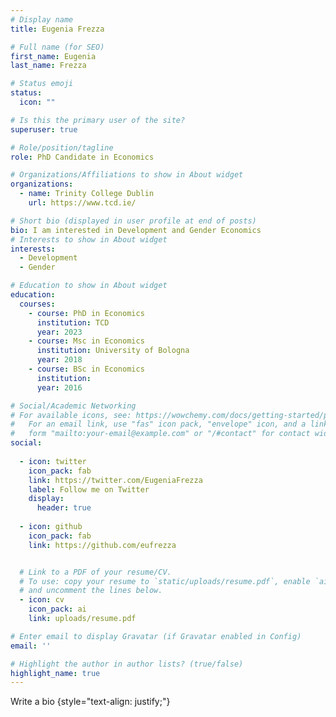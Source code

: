 ```yaml
---
# Display name
title: Eugenia Frezza

# Full name (for SEO)
first_name: Eugenia 
last_name: Frezza

# Status emoji
status:
  icon: ""

# Is this the primary user of the site?
superuser: true

# Role/position/tagline
role: PhD Candidate in Economics

# Organizations/Affiliations to show in About widget
organizations:
  - name: Trinity College Dublin
    url: https://www.tcd.ie/

# Short bio (displayed in user profile at end of posts)
bio: I am interested in Development and Gender Economics
# Interests to show in About widget
interests:
  - Development
  - Gender

# Education to show in About widget
education:
  courses:
    - course: PhD in Economics
      institution: TCD
      year: 2023
    - course: Msc in Economics
      institution: University of Bologna
      year: 2018
    - course: BSc in Economics 
      institution: 
      year: 2016

# Social/Academic Networking
# For available icons, see: https://wowchemy.com/docs/getting-started/page-builder/#icons
#   For an email link, use "fas" icon pack, "envelope" icon, and a link in the
#   form "mailto:your-email@example.com" or "/#contact" for contact widget.
social:
  
  - icon: twitter
    icon_pack: fab
    link: https://twitter.com/EugeniaFrezza
    label: Follow me on Twitter
    display:
      header: true
  
  - icon: github
    icon_pack: fab
    link: https://github.com/eufrezza


  # Link to a PDF of your resume/CV.
  # To use: copy your resume to `static/uploads/resume.pdf`, enable `ai` icons in `params.yaml`,
  # and uncomment the lines below.
  - icon: cv
    icon_pack: ai
    link: uploads/resume.pdf

# Enter email to display Gravatar (if Gravatar enabled in Config)
email: ''

# Highlight the author in author lists? (true/false)
highlight_name: true
---
```


Write a bio
{style="text-align: justify;"}
